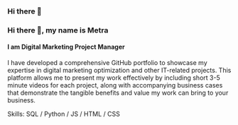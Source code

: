 ### Hi there 👋

### Hi there 👋, my name is Metra
#### I am Digital Marketing Project Manager 
I have developed a comprehensive GitHub portfolio to showcase my expertise in digital marketing optimization and other IT-related projects. This platform allows me to present my work effectively by including short 3-5 minute videos for each project, along with accompanying business cases that demonstrate the tangible benefits and value my work can bring to your business. 

Skills: SQL / Python / JS / HTML / CSS






